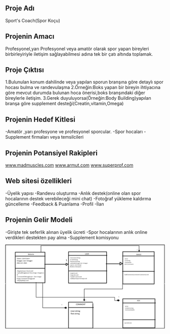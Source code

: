 Proje Adı
----------
Sport's Coach(Spor Koçu)

Projenin Amacı
---------------
Profesyonel,yarı Profesyonel veya amatör olarak spor yapan bireyleri birbirleyiriyle iletişim sağlayabilmesi adına tek bir çatı altında toplamak.

Proje Çıktısı
---------------
1.Bulunulan konum dahilinde veya yapılan sporun branşına göre detaylı spor hocası bulma ve randevulaşma
2.Örneğin:Boks yapan bir bireyin ihtiyacına göre mevcut durumda bulunan hoca önerisi,boks branşındaki diğer bireylerle iletişim.
3.Gerek duyuluyorsa(Örneğin:Body Building)yapılan branşa göre supplement desteği(Creatin,vitamin,Omega)

Projenin Hedef Kitlesi
----------------
-Amatör ,yarı profesyone ve profesyonel sporcular.
-Spor hocaları
-Supplement firmaları veya temsilcileri

Projenin Potansiyel Rakipleri
----------------------
www.madmuscles.com
www.armut.com
www.superprof.com

Web sitesi özellikleri
----------------------
-Üyelik yapısı
-Randevu oluşturma
-Anlık destek(online olan spor hocalarının destek verebileceği mini chat)
-Fotoğraf yükleme kaldırma güncelleme
-Feedback & Puanlama
-Profil
-İlan

Projenin Gelir Modeli
-----------------------
-Girişte tek seferlik alınan üyelik ücreti
-Spor hocalarının anlık online verdikleri destekten pay alma
-Supplement komisyonu

![Class Diagram](SportCoach.png)





